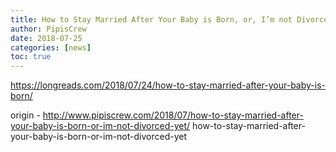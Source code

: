 ```yaml
---
title: How to Stay Married After Your Baby is Born, or, I’m not Divorced Yet
author: PipisCrew
date: 2018-07-25
categories: [news]
toc: true
---
```


https://longreads.com/2018/07/24/how-to-stay-married-after-your-baby-is-born/

origin - http://www.pipiscrew.com/2018/07/how-to-stay-married-after-your-baby-is-born-or-im-not-divorced-yet/ how-to-stay-married-after-your-baby-is-born-or-im-not-divorced-yet